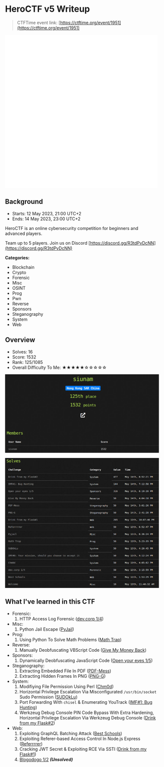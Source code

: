 # HeroCTF v5 Writeup

> CTFTime event link: [https://ctftime.org/event/1951](https://ctftime.org/event/1951)

![](https://github.com/siunam321/CTF-Writeups/blob/main/HeroCTF-v5/images/banner.png)

## Background

- Starts: 12 May 2023, 21:00 UTC+2
- Ends: 14 May 2023, 23:00 UTC+2

HeroCTF is an online cybersecurity competition for beginners and advanced players.

Team up to 5 players. Join us on Discord [https://discord.gg/R3tdPvDcNN](https://discord.gg/R3tdPvDcNN)

**Categories:**

- Blockchain
- Crypto
- Forensic
- Misc
- OSINT
- Prog
- Pwn
- Reverse
- Sponsors
- Steganography
- System
- Web

## Overview

- Solves: 16
- Score: 1532
- Rank: 125/1085
- Overall Difficulty To Me: ★★★★★☆☆☆☆☆

![](https://github.com/siunam321/CTF-Writeups/blob/main/HeroCTF-v5/images/score.png)

![](https://github.com/siunam321/CTF-Writeups/blob/main/HeroCTF-v5/images/solves.png)

## What I've learned in this CTF

- Forensic:
    1. HTTP Access Log Forensic ([dev.corp 1/4](https://github.com/siunam321/CTF-Writeups/blob/main/HeroCTF-v5/Forensic/dev-corp-1/README.md))
- Misc:
    1. Python Jail Escape ([PyJail](https://github.com/siunam321/CTF-Writeups/blob/main/HeroCTF-v5/Misc/PyJail/README.md))
- Prog:
    1. Using Python To Solve Math Problems ([Math Trap](https://github.com/siunam321/CTF-Writeups/blob/main/HeroCTF-v5/Prog/Math-Trap/README.md))
- Reverse:
    1. Manually Deobfuscating VBScript Code ([Give My Money Back](https://github.com/siunam321/CTF-Writeups/blob/main/HeroCTF-v5/Reverse/Give-My-Money-Back/README.md))
- Sponsors:
    1. Dynamically Deobfuscating JavaScript Code ([Open your eyes 1/5](https://github.com/siunam321/CTF-Writeups/blob/main/HeroCTF-v5/Sponsors/Open-your-eyes-1-5/README.md))
- Steganography:
    1. Extracting Embedded File In PDF ([PDF-Mess](https://github.com/siunam321/CTF-Writeups/blob/main/HeroCTF-v5/Steganography/PDF-Mess/README.md))
    2. Extracting Hidden Frames In PNG ([PNG-G](https://github.com/siunam321/CTF-Writeups/blob/main/HeroCTF-v5/Steganography/PNG-G/README.md))
- System:
    1. Modifiying File Permission Using Perl ([Chm0d](https://github.com/siunam321/CTF-Writeups/blob/main/HeroCTF-v5/System/Chm0d/README.md))
    2. Horizontal Privilege Escalation Via Misconfigurated `/usr/bin/socket` Sudo Permission ([SUDOkLu](https://github.com/siunam321/CTF-Writeups/blob/main/HeroCTF-v5/System/SUDOkLu/README.md))
    3. Port Forwarding With `chisel` & Enumerating YouTrack ([IMF#1: Bug Hunting](https://github.com/siunam321/CTF-Writeups/blob/main/HeroCTF-v5/System/IMF0-1/README.md))
    4. Werkzeug Debug Console PIN Code Bypass With Extra Hardening, Horizontal Privilege Escalation Via Werkzeug Debug Console ([Drink from my Flask#2](https://github.com/siunam321/CTF-Writeups/blob/main/HeroCTF-v5/System/Drink-from-my-Flask-2/README.md))
- Web:
    1. Exploiting GraphQL Batching Attack ([Best Schools](https://github.com/siunam321/CTF-Writeups/blob/main/HeroCTF-v5/Web/Best-Schools/README.md))
    2. Exploiting Referer-based Access Control In Node.js Express ([Referrrrer](https://github.com/siunam321/CTF-Writeups/blob/main/HeroCTF-v5/Web/Referrrrer/README.md))
    3. Cracking JWT Secret & Exploiting RCE Via SSTI ([Drink from my Flask#1](https://github.com/siunam321/CTF-Writeups/blob/main/HeroCTF-v5/Web/Drink-from-my-Flask-1/README.md))
    4. [Blogodogo 1/2](https://github.com/siunam321/CTF-Writeups/blob/main/HeroCTF-v5/Web/Blogodogo-1/README.md) ***(Unsolved)***